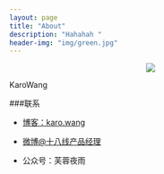 ```yaml
---
layout: page
title: "About"
description: "Hahahah "
header-img: "img/green.jpg"
---
```



<center>
    <p><img src="http://7xlfkx.com1.z0.glb.clouddn.com/white2.jpg" align="center"></p>
</center>

KaroWang


###联系

- [博客：karo.wang](Karo.wang)

- [微博@十八线产品经理](http://weibo.com/sunshineshore)

- 公众号：芙蓉夜雨







